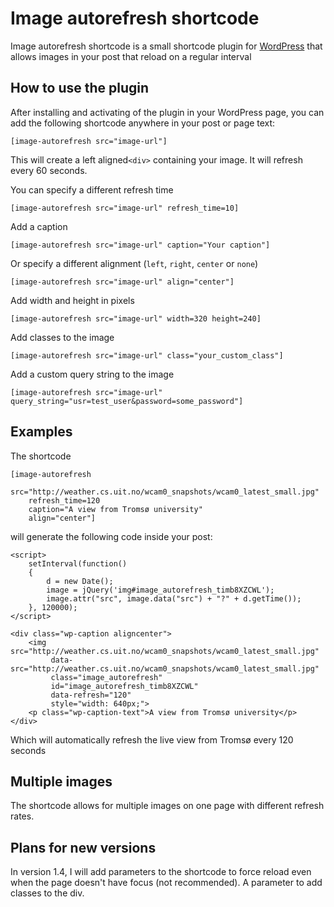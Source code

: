 # Image autorefresh shortcode

Image autorefresh shortcode is a small shortcode plugin for [WordPress](http://wordpress.org) that allows images in your post that reload on a regular interval

## How to use the plugin

After installing and activating of the plugin in your WordPress page, you can add the following shortcode anywhere in your post or page text:

    [image-autorefresh src="image-url"]

This will create a left aligned`<div>` containing your image. It will refresh every 60 seconds.

You can specify a different refresh time

    [image-autorefresh src="image-url" refresh_time=10]
    
Add a caption

    [image-autorefresh src="image-url" caption="Your caption"]

Or specify a different alignment (`left`, `right`, `center` or `none`)

    [image-autorefresh src="image-url" align="center"]
    
Add width and height in pixels   

    [image-autorefresh src="image-url" width=320 height=240]
    
Add classes to the image

    [image-autorefresh src="image-url" class="your_custom_class"]
    
Add a custom query string to the image    

    [image-autorefresh src="image-url" query_string="usr=test_user&password=some_password"]
    
## Examples

The shortcode

    [image-autorefresh
        src="http://weather.cs.uit.no/wcam0_snapshots/wcam0_latest_small.jpg"
        refresh_time=120
        caption="A view from Tromsø university"
        align="center"]

will generate the following code inside your post:

    <script>
	    setInterval(function()
        {
            d = new Date();
            image = jQuery('img#image_autorefresh_timb8XZCWL');
            image.attr("src", image.data("src") + "?" + d.getTime());
        }, 120000);
	</script>

    <div class="wp-caption aligncenter">
	    <img src="http://weather.cs.uit.no/wcam0_snapshots/wcam0_latest_small.jpg"
	         data-src="http://weather.cs.uit.no/wcam0_snapshots/wcam0_latest_small.jpg"
	         class="image_autorefresh"
	         id="image_autorefresh_timb8XZCWL"
	         data-refresh="120"
	         style="width: 640px;">
	    <p class="wp-caption-text">A view from Tromsø university</p>
	</div>

Which will automatically refresh the live view from Troms&oslash; every 120 seconds


## Multiple images

The shortcode allows for multiple images on one page with different refresh rates.

## Plans for new versions

In version 1.4, I will add parameters to the shortcode to force reload even when the page doesn't have focus (not recommended). 
A parameter to add classes to the div.


